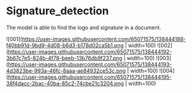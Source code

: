 # Signature_detection
The model is able to find the logo and signature in a document.

![001](https://user-images.githubusercontent.com/65071575/138444188-f40bb91d-9bd9-4d08-b6d3-b178d02ca5b1.png | width=100)
![002](https://user-images.githubusercontent.com/65071575/138444192-3b67c7e5-824b-4f78-beeb-13b76db9f237.png | width=100)
![003](https://user-images.githubusercontent.com/65071575/138444193-4d3823be-993a-46fc-8aaa-ae84932ce53c.png | width=100)
![004](https://user-images.githubusercontent.com/65071575/138444195-38f4dacc-2bac-40ba-85c2-74cbe21c3204.png | width=100)
